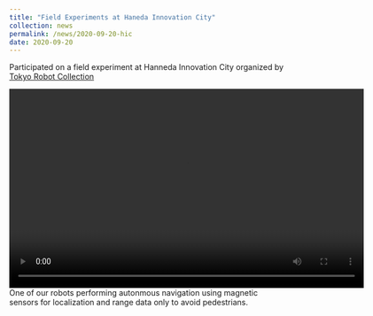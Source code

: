 ```yaml
---
title: "Field Experiments at Haneda Innovation City"
collection: news
permalink: /news/2020-09-20-hic
date: 2020-09-20
---
```


Participated on a field experiment at Hanneda Innovation City organized by [Tokyo Robot Collection](http://www.tokyo-robottech.tokyo/en/)


<video width="640" height="360" controls>
  <source src="../files/only_mag.m4v" type="video/mp4">
</video> 
One of our robots performing autonmous navigation using magnetic sensors for localization and range data only to avoid pedestrians.

